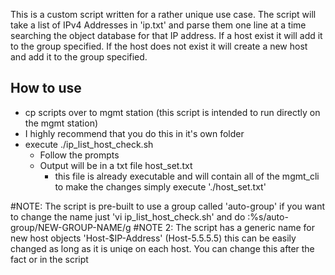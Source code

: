 This is a custom script written for a rather unique use case. The script will take a list of IPv4 Addresses in 'ip.txt' and parse them one line at a time searching the object database for that IP address. If a host exist it will add it to the group specified. If the host does not exist it will create a new host and add it to the group specified.  

## How to use ##
 - cp scripts over to mgmt station (this script is intended to run directly on the mgmt station)
  - I highly recommend that you do this in it's own folder
 - execute ./ip_list_host_check.sh
    - Follow the prompts
    - Output will be in a txt file host_set.txt
      - this file is already executable and will contain all of the mgmt_cli to make the changes simply execute './host_set.txt'

#NOTE: The script is pre-built to use a group called 'auto-group' if you want to change the name just 'vi ip_list_host_check.sh' and do :%s/auto-group/NEW-GROUP-NAME/g
#NOTE 2: The script has a generic name for new host objects 'Host-$IP-Address' (Host-5.5.5.5) this can be easily changed as long as it is uniqe on each host. You can change this after the fact or in the script
